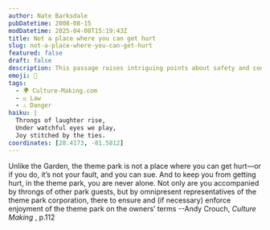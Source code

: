 ```yaml
---
author: Nate Barksdale
pubDatetime: 2008-08-15
modDatetime: 2025-04-08T15:19:43Z
title: Not a place where you can get hurt
slug: not-a-place-where-you-can-get-hurt
featured: false
draft: false
description: This passage raises intriguing points about safety and control in theme parks, highlighting their structured environments. "Unlike the Garden, the theme park is not a place where you can get hurt—or if you do, it’s not your fault, and you can sue. And to keep you from getting hurt, in the theme park, you are never alone. Not only are you accompanied by throngs of other park guests, but by omnipresent representatives of the theme park corporation, there to ensure and (if necessary) enforce enjoyment of the theme park on the owners’ terms."
emoji: 🎢
tags:
  - 🌍 Culture-Making.com
  - ⚖️ Law
  - ⚠️ Danger
haiku: |
  Throngs of laughter rise,  
  Under watchful eyes we play,  
  Joy stitched by the ties.
coordinates: [28.4173, -81.5812]
---
```


Unlike the Garden, the theme park is not a place where you can get hurt—or if you do, it’s not your fault, and you can sue. And to keep you from getting hurt, in the theme park, you are never alone. Not only are you accompanied by throngs of other park guests, but by omnipresent representatives of the theme park corporation, there to ensure and (if necessary) enforce enjoyment of the theme park on the owners’ terms
--Andy Crouch, _Culture Making_ , p.112
